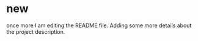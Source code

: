 # new
once more
I am editing the README file. Adding some more details about the project description.

